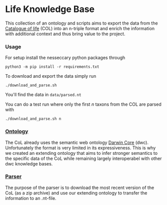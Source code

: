 # Life Knowledge Base

This collection of an ontology and scripts aims to export the data from the 
[Catalogue of life](https://catalogueoflife.org) (COL) into an n-triple format and enrich the information with additional context and thus 
bring value to the project.


### Usage

For setup install the nesseccary python packages through 

```shell
python3 -m pip install -r requirements.txt
```

To download and export the data simply run

```shell
./download_and_parse.sh
```

You'll find the data in `data/parsed.nt`

You can do a test run where only the first _n_ taxons from the COL are parsed with 
```shell
./download_and_parse.sh n
```


### [Ontology](ontology.ttl)
The CoL already uses the semantic web ontology [Darwin Core](https://dwc.tdwg.org) (dwc). Unfortunately the format is very limited in its expressiveness.
This is why we created an extending ontology that aims to infer stronger semantics to the specific data of the CoL while remaining largely interoperabel with other dwc knowledge bases.

### [Parser](col_parser)
The purpose of the parser is to download the most recent version of the CoL (as a zip archive) and use our extending ontology to transfer the information to an .nt-file. 

